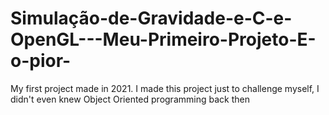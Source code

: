 # Simulação-de-Gravidade-e-C-e-OpenGL---Meu-Primeiro-Projeto-E-o-pior-
My first project made in 2021. I made this project just to challenge myself, I didn't even knew Object Oriented programming back then
